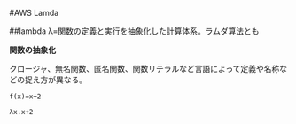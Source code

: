 #AWS Lamda

##lambda
λ=関数の定義と実行を抽象化した計算体系。ラムダ算法とも

**関数の抽象化**

クロージャ、無名関数、匿名関数、関数リテラルなど言語によって定義や名称などの捉え方が異なる。


```
f(x)=x+2

λx.x+2
```
